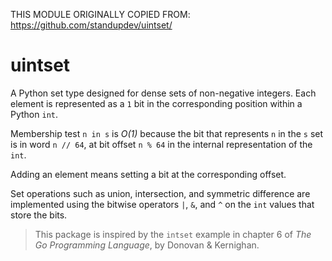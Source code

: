 THIS MODULE ORIGINALLY COPIED FROM: https://github.com/standupdev/uintset/

# uintset

A Python set type designed for dense sets of non-negative integers. Each element is represented as a `1` bit in the corresponding position within a Python `int`.

Membership test `n in s` is _O(1)_ because the bit that represents `n` in the `s` set is in word `n // 64`, at bit offset `n % 64` in the internal representation of the `int`.

Adding an element means setting a bit at the corresponding offset.

Set operations such as union, intersection, and symmetric difference are implemented using the bitwise operators `|`, `&`, and `^` on the `int` values that store the bits.

> This package is inspired by the `intset` example in chapter 6 of
_The Go Programming Language_, by Donovan & Kernighan.